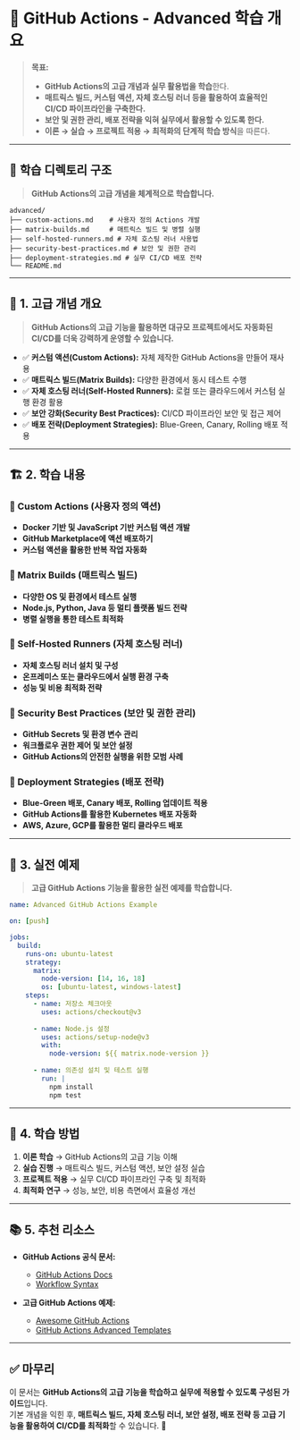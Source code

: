 # 📂 GitHub Actions - Advanced 학습 개요

> **목표:**  
> - **GitHub Actions의 고급 개념과 실무 활용법을 학습**한다.  
> - **매트릭스 빌드, 커스텀 액션, 자체 호스팅 러너 등을 활용하여 효율적인 CI/CD 파이프라인을 구축한다.**  
> - **보안 및 권한 관리, 배포 전략을 익혀 실무에서 활용할 수 있도록 한다.**  
> - **이론 → 실습 → 프로젝트 적용 → 최적화의 단계적 학습 방식**을 따른다.  

---

## 📂 **학습 디렉토리 구조**  
> **GitHub Actions의 고급 개념을 체계적으로 학습합니다.**  

```
advanced/
├── custom-actions.md    # 사용자 정의 Actions 개발
├── matrix-builds.md     # 매트릭스 빌드 및 병렬 실행
├── self-hosted-runners.md # 자체 호스팅 러너 사용법
├── security-best-practices.md # 보안 및 권한 관리
├── deployment-strategies.md # 실무 CI/CD 배포 전략
└── README.md
```

---

## 📖 **1. 고급 개념 개요**
> **GitHub Actions의 고급 기능을 활용하면 대규모 프로젝트에서도 자동화된 CI/CD를 더욱 강력하게 운영할 수 있습니다.**

- ✅ **커스텀 액션(Custom Actions):** 자체 제작한 GitHub Actions을 만들어 재사용  
- ✅ **매트릭스 빌드(Matrix Builds):** 다양한 환경에서 동시 테스트 수행  
- ✅ **자체 호스팅 러너(Self-Hosted Runners):** 로컬 또는 클라우드에서 커스텀 실행 환경 활용  
- ✅ **보안 강화(Security Best Practices):** CI/CD 파이프라인 보안 및 접근 제어  
- ✅ **배포 전략(Deployment Strategies):** Blue-Green, Canary, Rolling 배포 적용  

---

## 🏗 **2. 학습 내용**
### 📌 Custom Actions (사용자 정의 액션)
- **Docker 기반 및 JavaScript 기반 커스텀 액션 개발**
- **GitHub Marketplace에 액션 배포하기**
- **커스텀 액션을 활용한 반복 작업 자동화**

### 📌 Matrix Builds (매트릭스 빌드)
- **다양한 OS 및 환경에서 테스트 실행**
- **Node.js, Python, Java 등 멀티 플랫폼 빌드 전략**
- **병렬 실행을 통한 테스트 최적화**

### 📌 Self-Hosted Runners (자체 호스팅 러너)
- **자체 호스팅 러너 설치 및 구성**
- **온프레미스 또는 클라우드에서 실행 환경 구축**
- **성능 및 비용 최적화 전략**

### 📌 Security Best Practices (보안 및 권한 관리)
- **GitHub Secrets 및 환경 변수 관리**
- **워크플로우 권한 제어 및 보안 설정**
- **GitHub Actions의 안전한 실행을 위한 모범 사례**

### 📌 Deployment Strategies (배포 전략)
- **Blue-Green 배포, Canary 배포, Rolling 업데이트 적용**
- **GitHub Actions를 활용한 Kubernetes 배포 자동화**
- **AWS, Azure, GCP를 활용한 멀티 클라우드 배포**

---

## 🚀 **3. 실전 예제**
> **고급 GitHub Actions 기능을 활용한 실전 예제를 학습합니다.**

```yaml
name: Advanced GitHub Actions Example

on: [push]

jobs:
  build:
    runs-on: ubuntu-latest
    strategy:
      matrix:
        node-version: [14, 16, 18]
        os: [ubuntu-latest, windows-latest]
    steps:
      - name: 저장소 체크아웃
        uses: actions/checkout@v3
      
      - name: Node.js 설정
        uses: actions/setup-node@v3
        with:
          node-version: ${{ matrix.node-version }}
      
      - name: 의존성 설치 및 테스트 실행
        run: |
          npm install
          npm test
```

---

## 🎯 **4. 학습 방법**
1. **이론 학습** → GitHub Actions의 고급 기능 이해  
2. **실습 진행** → 매트릭스 빌드, 커스텀 액션, 보안 설정 실습  
3. **프로젝트 적용** → 실무 CI/CD 파이프라인 구축 및 최적화  
4. **최적화 연구** → 성능, 보안, 비용 측면에서 효율성 개선  

---

## 📚 **5. 추천 리소스**
- **GitHub Actions 공식 문서:**  
  - [GitHub Actions Docs](https://docs.github.com/en/actions)  
  - [Workflow Syntax](https://docs.github.com/en/actions/using-workflows/workflow-syntax-for-github-actions)  

- **고급 GitHub Actions 예제:**  
  - [Awesome GitHub Actions](https://github.com/sdras/awesome-actions)  
  - [GitHub Actions Advanced Templates](https://github.com/actions)  

---

## ✅ **마무리**
이 문서는 **GitHub Actions의 고급 기능을 학습하고 실무에 적용할 수 있도록 구성된 가이드**입니다.  
기본 개념을 익힌 후, **매트릭스 빌드, 자체 호스팅 러너, 보안 설정, 배포 전략 등 고급 기능을 활용하여 CI/CD를 최적화**할 수 있습니다. 🚀